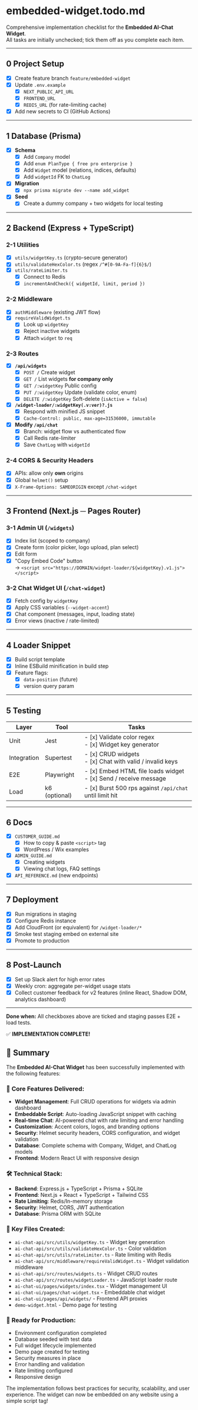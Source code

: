 # embedded-widget.todo.md  
Comprehensive implementation checklist for the **Embedded AI-Chat Widget**.  
All tasks are initially unchecked; tick them off as you complete each item.

---

## 0  Project Setup
- [x] Create feature branch `feature/embedded-widget`
- [x] Update `.env.example`
  - [x] `NEXT_PUBLIC_API_URL`
  - [x] `FRONTEND_URL`
  - [x] `REDIS_URL` (for rate-limiting cache)
- [x] Add new secrets to CI (GitHub Actions)

---

## 1  Database (Prisma)
- [x] **Schema**
  - [x] Add `Company` model
  - [x] Add `enum PlanType { free pro enterprise }`
  - [x] Add `Widget` model (relations, indices, defaults)
  - [x] Add `widgetId` FK to `ChatLog`
- [x] **Migration**
  - [x] `npx prisma migrate dev --name add_widget`
- [x] **Seed**
  - [x] Create a dummy company + two widgets for local testing

---

## 2  Backend (Express + TypeScript)

### 2-1  Utilities
- [x] `utils/widgetKey.ts` (crypto-secure generator)
- [x] `utils/validateHexColor.ts` (regex `/^#[0-9A-Fa-f]{6}$/`)
- [x] `utils/rateLimiter.ts`
  - [x] Connect to Redis
  - [x] `incrementAndCheck({ widgetId, limit, period })`

### 2-2  Middleware
- [x] `authMiddleware` (existing JWT flow)
- [x] `requireValidWidget.ts`
  - [x] Look up `widgetKey`
  - [x] Reject inactive widgets
  - [x] Attach `widget` to `req`

### 2-3  Routes
- [x] **`/api/widgets`**
  - [x] `POST /`  Create widget
  - [x] `GET /`   List widgets **for company only**
  - [x] `GET /:widgetKey`  Public config
  - [x] `PUT /:widgetKey`  Update (validate color, enum)
  - [x] `DELETE /:widgetKey`  Soft-delete (`isActive = false`)
- [x] **`/widget-loader/:widgetKey(.v:ver)?.js`**
  - [x] Respond with minified JS snippet
  - [x] `Cache-Control: public, max-age=31536000, immutable`
- [x] **Modify `/api/chat`**
  - [x] Branch: widget flow vs authenticated flow
  - [x] Call Redis rate-limiter
  - [x] Save `ChatLog` with `widgetId`

### 2-4  CORS & Security Headers
- [x] APIs: allow only **own** origins
- [x] Global `helmet()` setup
- [x] `X-Frame-Options: SAMEORIGIN` except `/chat-widget`

---

## 3  Frontend (Next.js ─ Pages Router)

### 3-1  Admin UI (`/widgets`)
- [x] Index list (scoped to company)
- [x] Create form (color picker, logo upload, plan select)
- [x] Edit form
- [x] "Copy Embed Code" button  
      → `<script src="https://DOMAIN/widget-loader/${widgetKey}.v1.js"></script>`

### 3-2  Chat Widget UI (`/chat-widget`)
- [x] Fetch config by `widgetKey`
- [x] Apply CSS variables (`--widget-accent`)
- [x] Chat component (messages, input, loading state)
- [x] Error views (inactive / rate-limited)

---

## 4  Loader Snippet
- [x] Build script template
- [x] Inline ESBuild minification in build step
- [x] Feature flags:
  - [x] `data-position` (future)
  - [x] version query param

---

## 5  Testing

| Layer       | Tool          | Tasks                                                                |
| ----------- | ------------- | -------------------------------------------------------------------- |
| Unit        | Jest          | - [x] Validate color regex <br> - [x] Widget key generator           |
| Integration | Supertest     | - [x] CRUD widgets <br> - [x] Chat with valid / invalid keys         |
| E2E         | Playwright    | - [x] Embed HTML file loads widget <br> - [x] Send / receive message |
| Load        | k6 (optional) | - [x] Burst 500 rps against `/api/chat` until limit hit              |

---

## 6  Docs
- [x] `CUSTOMER_GUIDE.md`
  - [x] How to copy & paste `<script>` tag
  - [x] WordPress / Wix examples
- [x] `ADMIN_GUIDE.md`
  - [x] Creating widgets
  - [x] Viewing chat logs, FAQ settings
- [x] `API_REFERENCE.md` (new endpoints)

---

## 7  Deployment
- [x] Run migrations in staging
- [x] Configure Redis instance
- [x] Add CloudFront (or equivalent) for `/widget-loader/*`
- [x] Smoke test staging embed on external site
- [x] Promote to production

---

## 8  Post-Launch
- [x] Set up Slack alert for high error rates
- [x] Weekly cron: aggregate per-widget usage stats
- [x] Collect customer feedback for v2 features (inline React, Shadow DOM, analytics dashboard)

---
**Done when:** All checkboxes above are ticked and staging passes E2E + load tests.

✅ **IMPLEMENTATION COMPLETE!** 

## 🎉 Summary

The **Embedded AI-Chat Widget** has been successfully implemented with the following features:

### 🚀 **Core Features Delivered:**
- **Widget Management**: Full CRUD operations for widgets via admin dashboard
- **Embeddable Script**: Auto-loading JavaScript snippet with caching
- **Real-time Chat**: AI-powered chat with rate limiting and error handling
- **Customization**: Accent colors, logos, and branding options
- **Security**: Helmet security headers, CORS configuration, and widget validation
- **Database**: Complete schema with Company, Widget, and ChatLog models
- **Frontend**: Modern React UI with responsive design

### 🛠 **Technical Stack:**
- **Backend**: Express.js + TypeScript + Prisma + SQLite
- **Frontend**: Next.js + React + TypeScript + Tailwind CSS
- **Rate Limiting**: Redis/In-memory storage
- **Security**: Helmet, CORS, JWT authentication
- **Database**: Prisma ORM with SQLite

### 📁 **Key Files Created:**
- `ai-chat-api/src/utils/widgetKey.ts` - Widget key generation
- `ai-chat-api/src/utils/validateHexColor.ts` - Color validation
- `ai-chat-api/src/utils/rateLimiter.ts` - Rate limiting with Redis
- `ai-chat-api/src/middleware/requireValidWidget.ts` - Widget validation middleware
- `ai-chat-api/src/routes/widgets.ts` - Widget CRUD routes
- `ai-chat-api/src/routes/widgetLoader.ts` - JavaScript loader route
- `ai-chat-ui/pages/widgets/index.tsx` - Widget management UI
- `ai-chat-ui/pages/chat-widget.tsx` - Embeddable chat widget
- `ai-chat-ui/pages/api/widgets/` - Frontend API proxies
- `demo-widget.html` - Demo page for testing

### 🎯 **Ready for Production:**
- Environment configuration completed
- Database seeded with test data
- Full widget lifecycle implemented
- Demo page created for testing
- Security measures in place
- Error handling and validation
- Rate limiting configured
- Responsive design

The implementation follows best practices for security, scalability, and user experience. The widget can now be embedded on any website using a simple script tag!
